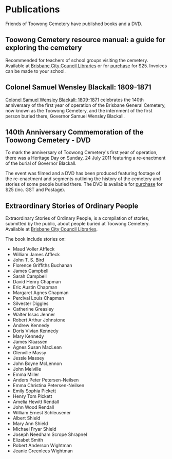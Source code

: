 # Publications

Friends of Toowong Cemetery have published books and a DVD.

## Toowong Cemetery resource manual: a guide for exploring the cemetery

Recommended for teachers of school groups visiting the cemetery. Available at [Brisbane City Council Libraries](https://library-brisbane.ent.sirsidynix.net.au/client/en_AU/eLibCat/search/detailnonmodal/ent:$002f$002fSD_ILS$002f0$002fSD_ILS:71596/one) or for [purchase](mailto://inquiries@fotc.org.au) for $25. Invoices can be made to your school.
    
## Colonel Samuel Wensley Blackall: 1809-1871

[Colonel Samuel Wensley Blackall: 1809-1871](../assets/guides/samual-blackall.pdf) celebrates the 140th anniversary of the first year of operation of the Brisbane General Cemetery, now known as the Toowong Cemetery, and the internment of the first person buried there, Governor Samuel Wensley Blackall.

## 140th Anniversary Commemoration of the Toowong Cemetery - DVD

To mark the anniversary of Toowong Cemetery's first year of operation, there was a Heritage Day on Sunday, 24 July 2011 featuring a re-enactment of the burial of Governor Blackall.

The event was filmed and a DVD has been produced featuring footage of the re-enactment and segments outlining the history of the cemetery and stories of some people buried there. The DVD is available for [purchase](mailto://inquiries@fotc.org.au) for $25 (inc. GST and Postage).

## Extraordinary Stories of Ordinary People

Extraordinary Stories of Ordinary People, is a compilation of stories, submitted by the public, about people buried at Toowong Cemetery. Available at [Brisbane City Council Libraries](https://library-brisbane.ent.sirsidynix.net.au/client/en_AU/eLibCat/search/detailnonmodal/ent:$002f$002fSD_ILS$002f0$002fSD_ILS:120843/one).

The book include stories on: 

- Maud Voller Affleck
- William James Affleck
- John T. S. Bird
- Florence Griffiths Buchanan
- James Campbell
- Sarah Campbell
- David Henry Chapman
- Eric Austin Chapman
- Margaret Agnes Chapman
- Percival Louis Chapman
- Silvester Diggles
- Catherine Greasley
- Walter Issac Jenner
- Robert Arthur Johnstone
- Andrew Kennedy
- Doris Vivian Kennedy
- Mary Kennedy
- James Klaassen
- Agnes Susan MacLean
- Glenville Massy
- Jessie Massey
- John Boyne McLennon
- John Melville
- Emma Miller
- Anders Peter Petersen-Neilsen
- Emma Christina Petersen-Neilsen
- Emily Sophia Pickett
- Henry Tom Pickett
- Amelia Hewitt Rendall
- John Wood Rendall
- William Ernest Schleusener
- Albert Shield
- Mary Ann Shield
- Michael Fryar Shield
- Joseph Needham Scrope Shrapnel
- Elizabet Smith
- Robert Anderson Wightman
- Jeanie Greenlees Wightman
